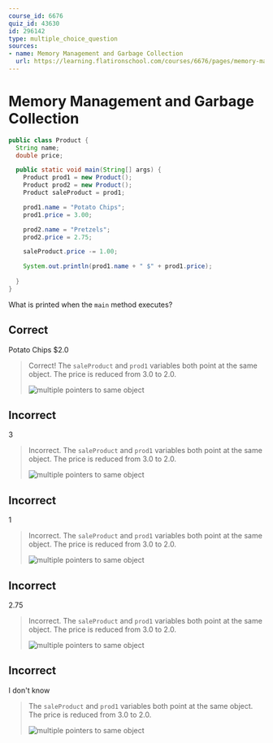 ```yaml
---
course_id: 6676
quiz_id: 43630
id: 296142
type: multiple_choice_question
sources:
- name: Memory Management and Garbage Collection
  url: https://learning.flatironschool.com/courses/6676/pages/memory-management-and-garbage-collection
---
```


# Memory Management and Garbage Collection

```java
public class Product {
  String name;
  double price;

  public static void main(String[] args) {
    Product prod1 = new Product();
    Product prod2 = new Product();
    Product saleProduct = prod1;

    prod1.name = "Potato Chips";
    prod1.price = 3.00;

    prod2.name = "Pretzels";
    prod2.price = 2.75;

    saleProduct.price -= 1.00;

    System.out.println(prod1.name + " $" + prod1.price);
    
  }
}
```

What is printed when the `main` method executes?

## Correct
Potato Chips $2.0

> Correct! The `saleProduct` and `prod1` variables both point at the same object.  The price is reduced from 3.0 to 2.0.
> 
> ![multiple pointers to same object](https://curriculum-content.s3.amazonaws.com/6676/java-mod2-oop-fundamentals/quiz2_q07.png)


## Incorrect

3

> Incorrect. The `saleProduct` and `prod1` variables both point at the same object.  The price is reduced from 3.0 to 2.0.
>
> ![multiple pointers to same object](https://curriculum-content.s3.amazonaws.com/6676/java-mod2-oop-fundamentals/quiz2_q07.png)

## Incorrect

1

> Incorrect. The `saleProduct` and `prod1` variables both point at the same object.  The price is reduced from 3.0 to 2.0.
>
> ![multiple pointers to same object](https://curriculum-content.s3.amazonaws.com/6676/java-mod2-oop-fundamentals/quiz2_q07.png)


## Incorrect

2.75

> Incorrect. The `saleProduct` and `prod1` variables both point at the same object.  The price is reduced from 3.0 to 2.0.
>
> ![multiple pointers to same object](https://curriculum-content.s3.amazonaws.com/6676/java-mod2-oop-fundamentals/quiz2_q07.png)


## Incorrect

I don't know

> The `saleProduct` and `prod1` variables both point at the same object.  The price is reduced from 3.0 to 2.0.
>
> ![multiple pointers to same object](https://curriculum-content.s3.amazonaws.com/6676/java-mod2-oop-fundamentals/quiz2_q07.png)
